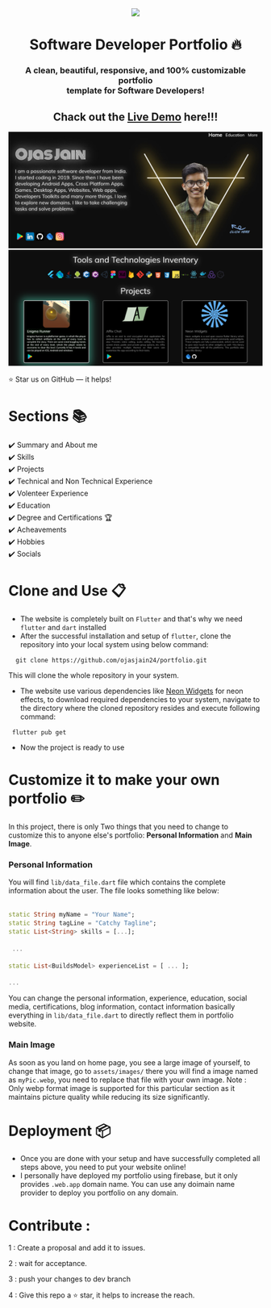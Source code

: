<p align="center"> 
    <img src="https://github.com/ojasjain24/portfolio/blob/master/assets/images/neon_widgets_logo.png" align="center" height="150"></img>
</p>

<h1 align="center"> Software Developer Portfolio 🔥 </h1> 
<h3 align="center"> A clean, beautiful, responsive, and 100% customizable portfolio <br /> template for Software Developers! </h3>

<h2 align="center">Chack out the <a href="https://ojas-jain.web.app/#/">Live Demo</a> here!!!</h2>


<p align="center"> 
    <a href="https://ojas-jain.web.app" target="_blank">
    <img src="https://github.com/ojasjain24/portfolio/blob/master/Demo/Screenshot%202023-03-26%20105106.jpg"></img>
  </a>
  <a href="https://ojas-jain.web.app" target="_blank">
    <img src="https://github.com/ojasjain24/portfolio/blob/master/Demo/Ojas%20Jain%20-%20Google%20Chrome%2026-03-2023%2011_23_22%20(2).png"></img>
  </a>
</p>

:star: Star us on GitHub — it helps!

# Sections 📚

✔️ Summary and About me\
✔️ Skills \
✔️ Projects\
✔️ Technical and Non Technical Experience\
✔️ Volenteer Experience\
✔️ Education\
✔️ Degree and Certifications 🏆\
✔️ Acheavements\
✔️ Hobbies\
✔️ Socials


# Clone and Use 📋

- The website is completely built on `Flutter` and that's why we need `flutter` and `dart` installed
- After the successful installation and setup of `flutter`, clone the repository into your local system using below command:
 
 ```
   git clone https://github.com/ojasjain24/portfolio.git
  ```
  This will clone the whole repository in your system.
- The website use various dependencies like <a href="https://pub.dev/packages/neon_widgets">Neon Widgets<a> for neon effects, to download required dependencies to your system, navigate to the directory where the cloned repository resides and execute following command:
 
 ```
  flutter pub get
  ```
- Now the project is ready to use

# Customize it to make your own portfolio ✏️

In this project, there is only Two things that you need to change to customize this to anyone else's portfolio: **Personal Information** and **Main Image**.


### Personal Information

You will find `lib/data_file.dart` file which contains the complete information about the user. The file looks something like below:

```dart

static String myName = "Your Name";
static String tagLine = "Catchy Tagline";
static List<String> skills = [...];
 
 ...

static List<BuildsModel> experienceList = [ ... ];
  
...
```

You can change the personal information, experience, education, social media, certifications, blog information, contact information basically everything in `lib/data_file.dart` to directly reflect them in portfolio website.

### Main Image

As soon as you land on home page, you see a large image of yourself, to change that image, go to `assets/images/` there you will find a image named as `myPic.webp`, you need to replace that file with your own image. Note : Only webp format image is supported for this particular section as it maintains picture quality while reducing its size significantly. 

# Deployment 📦

- Once you are done with your setup and have successfully completed all steps above, you need to put your website online!
- I personally have deployed my portfolio using firebase, but it only provides `.web.app` domain name. You can use any doimain name provider to deploy you portfolio on any domain.


# Contribute : 

1 : Create a proposal and add it to issues.

2 : wait for acceptance.

3 : push your changes to dev branch

4 : Give this repo a :star: star, it helps to increase the reach.
